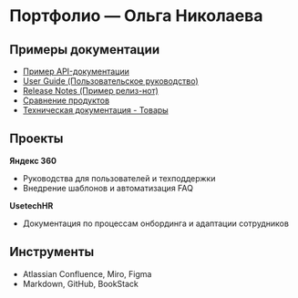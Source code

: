 # Портфолио — Ольга Николаева

## Примеры документации

- [Пример API-документации](writing-samples/api-doc-sample.md)
- [User Guide (Пользовательское руководство)](writing-samples/user-guide.md)
- [Release Notes (Пример релиз-нот)](writing-samples/release-notes-sample.md)
- [Сравнение продуктов](writing-samples/api-doc-sample.md)
- [Техническая документация - Товары](mytest.pdf)

## Проекты

**Яндекс 360**  
- Руководства для пользователей и техподдержки  
- Внедрение шаблонов и автоматизация FAQ

**UsetechHR**  
- Документация по процессам онбординга и адаптации сотрудников

## Инструменты

- Atlassian Confluence, Miro, Figma
- Markdown, GitHub, BookStack
